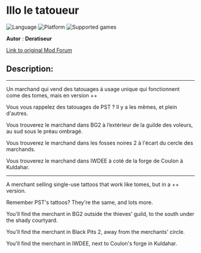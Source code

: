# Illo le tatoueur

![Language](https://img.shields.io/static/v1?label=language&message=english%20%7C%20french%20%7C%20&color=informational)
![Platform](https://img.shields.io/static/v1?label=platform&message=windows%20%7C%20macOS%20%7C%20&color=informational)
![Supported games](https://img.shields.io/static/v1?label=supported%20games&message=BG2%20%7C%20BGT%20%7C%20BG2EE%20%7C%20EET%20%7C%20IWDEE%20%7C&color=dodgerblue)

**Autor** : **Deratiseur**

[Link to original Mod Forum](https://www.baldursgateworld.fr/viewtopic.php?t=28812)


## Description:
-------------

Un marchand qui vend des tatouages à usage unique qui fonctionnent come des tomes, mais en version ++

Vous vous rappelez des tatouages de PST ? Il y a les mêmes, et plein d'autres.

Vous trouverez le marchand dans BG2 à l’extérieur de la guilde des voleurs, au sud sous le préau ombragé.

Vous trouverez le marchand dans les fosses noires 2 à l'écart du cercle des marchands.

Vous trouverez le marchand dans IWDEE à coté de la forge de Coulon à Kuldahar.

-------------

A merchant selling single-use tattoos that work like tomes, but in a ++ version.

Remember PST's tattoos? They're the same, and lots more.

You'll find the merchant in BG2 outside the thieves' guild, to the south under the shady courtyard.

You'll find the merchant in Black Pits 2, away from the merchants' circle.

You'll find the merchant in IWDEE, next to Coulon's forge in Kuldahar.

